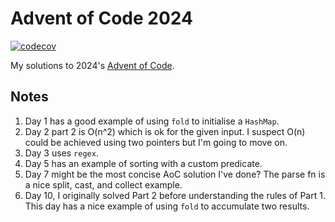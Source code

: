 # Advent of Code 2024
[![codecov](https://codecov.io/github/jim-og/aoc-24-rs/graph/badge.svg?token=UOKQR6JBFE)](https://codecov.io/github/jim-og/aoc-24-rs)

My solutions to 2024's [Advent of Code](https://adventofcode.com/2024).

## Notes
1. Day 1 has a good example of using `fold` to initialise a `HashMap`.
1. Day 2 part 2 is O(n^2) which is ok for the given input. I suspect O(n) could be achieved using two pointers but I'm going to move on.
1. Day 3 uses `regex`.
1. Day 5 has an example of sorting with a custom predicate.
1. Day 7 might be the most concise AoC solution I've done? The parse fn is a nice split, cast, and collect example. 
1. Day 10, I originally solved Part 2 before understanding the rules of Part 1. This day has a nice example of using `fold` to accumulate two results.
